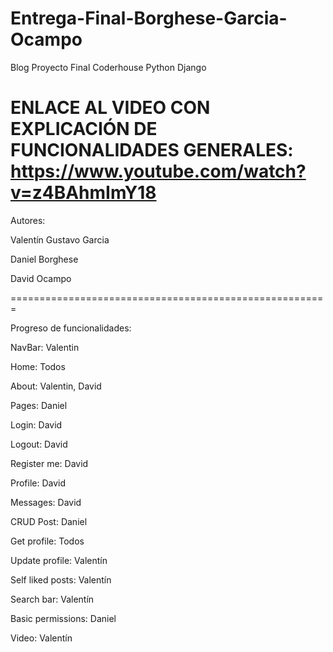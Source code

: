 # Entrega-Final-Borghese-Garcia-Ocampo
Blog Proyecto Final Coderhouse Python Django


ENLACE AL VIDEO CON EXPLICACIÓN DE FUNCIONALIDADES GENERALES: https://www.youtube.com/watch?v=z4BAhmImY18
=======================================================

Autores:

Valentín Gustavo Garcia

Daniel Borghese

David Ocampo

=======================================================

Progreso de funcionalidades:


NavBar: Valentin

Home: Todos

About: Valentin, David

Pages: Daniel

Login: David

Logout: David

Register me: David

Profile: David

Messages: David

CRUD Post: Daniel

Get profile: Todos

Update profile: Valentín

Self liked posts: Valentín

Search bar: Valentín

Basic permissions: Daniel

Video: Valentín

